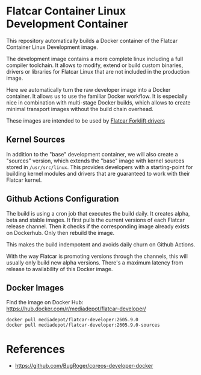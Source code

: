 # Flatcar Container Linux Development Container

This repository automatically builds a Docker container of the Flatcar Container
Linux Development image.

The development image contains a more complete linux including a full compiler
toolchain. It allows to modify, extend or build custom binaries, drivers or libraries
for Flatcar Linux that are not included in the production image.

Here we automatically turn the raw developer image into a Docker container. It
allows us to use the familiar Docker workflow. It is especially nice in
combination with multi-stage Docker builds, which allows to create minimal
transport images without the build chain overhead.

These images are intended to be used by [Flatcar Forklift drivers](https://github.com/mediadepot/flatcar-forklift)


## Kernel Sources

In addition to the "base" development container, we will also create a "sources" version, which extends the "base" image
with kernel sources stored in `/usr/src/linux`. This provides developers with a starting-point for building kernel modules
and drivers that  are guaranteed to work with their Flatcar kernel.

## Github Actions Configuration

The build is using a cron job that executes the build daily. It creates alpha,
beta and stable images. It first pulls the current versions of each Flatcar
release channel. Then it checks if the corresponding image already exists on
Dockerhub. Only then rebuild the image.

This makes the build indempotent and avoids daily churn on Github Actions.

With the way Flatcar is promoting versions through the channels, this will
usually only build new alpha versions. There's a maximum latency from release
to availability of this Docker image.

## Docker Images

Find the image on Docker Hub: https://hub.docker.com/r/mediadepot/flatcar-developer/

```
docker pull mediadepot/flatcar-developer:2605.9.0
docker pull mediadepot/flatcar-developer:2605.9.0-sources
```


# References

- https://github.com/BugRoger/coreos-developer-docker
